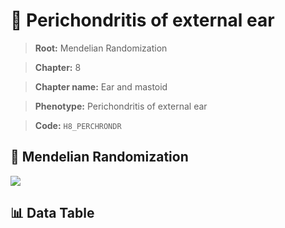 # 🧪 Perichondritis of external ear

> **Root:** Mendelian Randomization

> **Chapter:** 8  

> **Chapter name:** Ear and mastoid

> **Phenotype:** Perichondritis of external ear  

> **Code:** `H8_PERCHRONDR`

## 🧬 Mendelian Randomization  

<img src="/MR/Figures/Forward/H8_PERCHRONDR.png"/>

## 📊 Data Table

<CsvTableMRF src="/MR/Data/Forward/H8_PERCHRONDR.csv"/>
